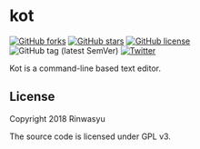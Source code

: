 # kot
[![GitHub forks](https://img.shields.io/github/forks/Rinwasyu/kot.svg)](https://github.com/Rinwasyu/kot/network)
[![GitHub stars](https://img.shields.io/github/stars/Rinwasyu/kot.svg)](https://github.com/Rinwasyu/kot/stargazers)
[![GitHub license](https://img.shields.io/github/license/Rinwasyu/kot.svg)](https://github.com/Rinwasyu/kot/blob/master/LICENSE)
![GitHub tag (latest SemVer)](https://img.shields.io/github/tag/rinwasyu/kot.svg)
[![Twitter](https://img.shields.io/twitter/url/https/github.com/Rinwasyu/kot.svg?style=social)](https://twitter.com/intent/tweet?text=Wow:&url=https%3A%2F%2Fgithub.com%2FRinwasyu%2Fkot)

Kot is a command-line based text editor.

## License
Copyright 2018 Rinwasyu

The source code is licensed under GPL v3.